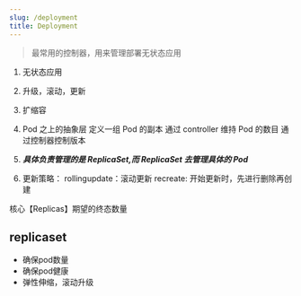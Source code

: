 ```yaml
---
slug: /deployment
title: Deployment
---
```


> 最常用的控制器，用来管理部署无状态应用

1. 无状态应用

2. 升级，滚动，更新

3. 扩缩容

4. Pod 之上的抽象层
   定义一组 Pod 的副本
   通过 controller 维持 Pod 的数目
   通过控制器控制版本

5. **_具体负责管理的是 ReplicaSet,而 ReplicaSet 去管理具体的 Pod_**

6. 更新策略：
  rollingupdate：滚动更新
  recreate: 开始更新时，先进行删除再创建

核心【Replicas】期望的终态数量

## replicaset

* 确保pod数量
* 确保pod健康
* 弹性伸缩，滚动升级 

